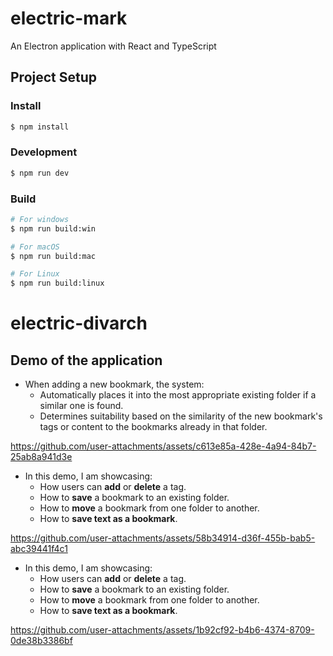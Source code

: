 # electric-mark

An Electron application with React and TypeScript

## Project Setup

### Install

```bash
$ npm install
```

### Development

```bash
$ npm run dev
```

### Build

```bash
# For windows
$ npm run build:win

# For macOS
$ npm run build:mac

# For Linux
$ npm run build:linux
```
# electric-divarch

## Demo of the application

- When adding a new bookmark, the system:
  - Automatically places it into the most appropriate existing folder if a similar one is found.
  - Determines suitability based on the similarity of the new bookmark's tags or content to the bookmarks already in that folder.


https://github.com/user-attachments/assets/c613e85a-428e-4a94-84b7-25ab8a941d3e

- In this demo, I am showcasing:
  - How users can **add** or **delete** a tag.
  - How to **save** a bookmark to an existing folder.
  - How to **move** a bookmark from one folder to another.
  - How to **save text as a bookmark**.


https://github.com/user-attachments/assets/58b34914-d36f-455b-bab5-abc39441f4c1

- In this demo, I am showcasing:
  - How users can **add** or **delete** a tag.
  - How to **save** a bookmark to an existing folder.
  - How to **move** a bookmark from one folder to another.
  - How to **save text as a bookmark**.


https://github.com/user-attachments/assets/1b92cf92-b4b6-4374-8709-0de38b3386bf
